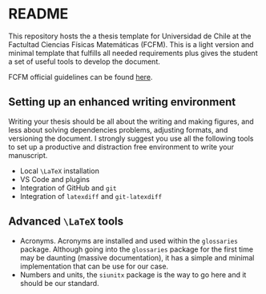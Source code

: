 
# README

This repository hosts the a thesis template for Universidad de Chile at the Factultad Ciencias Físicas Matemáticas (FCFM). This is a light version and minimal template that fulfills all needed requirements plus gives the student a set of useful tools to develop the document.

FCFM official guidelines can be found [here](https://repositorio.uchile.cl/handle/2250/185276).

## Setting up an enhanced writing environment

Writing your thesis should be all about the writing and making figures, and less about solving dependencies problems, adjusting formats, and versioning the document. I strongly suggest you use all the following tools to set up a productive and distraction free environment to write your manuscript.

- Local `\LaTeX` installation
- VS Code and plugins
- Integration of GitHub and `git`
- Integration of `latexdiff` and `git-latexdiff`

## Advanced `\LaTeX` tools

- Acronyms. Acronyms are installed and used within the `glossaries` package. Although going into the `glossaries` package for the first time may be daunting (massive documentation), it has a simple and minimal implementation that can be use for our case.
- Numbers and units, the `siunitx` package is the way to go here and it should be our standard.
